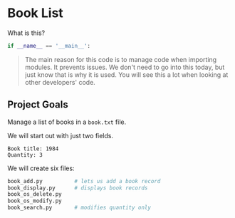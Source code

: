 # Book List

What is this?
```python
if __name__ == '__main__':
```

>The main reason for this code is to manage code when importing modules. It prevents issues. We don't need to go into this today, but just know that is why it is used. You will see this a lot when looking at other developers' code.

## Project Goals
Manage a list of books in a `book.txt` file.

We will start out with just two fields.

```
Book title: 1984
Quantity: 3
```

We will create six files:

```python
book_add.py          # lets us add a book record
book_display.py      # displays book records
book_os_delete.py      
book_os_modify.py
book_search.py       # modifies quantity only

``````